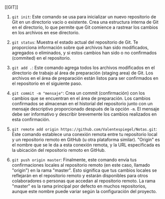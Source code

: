 [[GIT]]

1. `git init`: Este comando se usa para inicializar un nuevo repositorio de Git en un directorio vacío o existente. Crea una estructura interna de Git en el directorio, lo que permite que Git comience a rastrear los cambios en los archivos en ese directorio.
    
2. `git status`: Muestra el estado actual del repositorio de Git. Te proporciona información sobre qué archivos han sido modificados, agregados o eliminados, y si estos cambios han sido o no confirmados (commited) en el repositorio.
    
3. `git add .`: Este comando agrega todos los archivos modificados en el directorio de trabajo al área de preparación (staging area) de Git. Los archivos en el área de preparación están listos para ser confirmados en el repositorio en el siguiente paso.
    
4. `git commit -m "mensaje"`: Crea un commit (confirmación) con los cambios que se encuentran en el área de preparación. Los cambios confirmados se almacenan en el historial del repositorio junto con un mensaje descriptivo proporcionado después de la opción `-m`. El mensaje debe ser informativo y describir brevemente los cambios realizados en esta confirmación.
    
5. `git remote add origin https://github.com/Valentespiegel/Notas.git`: Este comando establece una conexión remota entre tu repositorio local y un repositorio remoto en GitHub (u otra plataforma similar). "Origin" es el nombre que se le da a esta conexión remota, y la URL especificada es la ubicación del repositorio remoto en GitHub.
    
6. `git push origin master`: Finalmente, este comando envía tus confirmaciones locales al repositorio remoto (en este caso, llamado "origin") en la rama "master". Esto significa que tus cambios locales se reflejarán en el repositorio remoto y estarán disponibles para otros colaboradores o personas que accedan al repositorio remoto. La rama "master" es la rama principal por defecto en muchos repositorios, aunque este nombre puede variar según la configuración del proyecto.